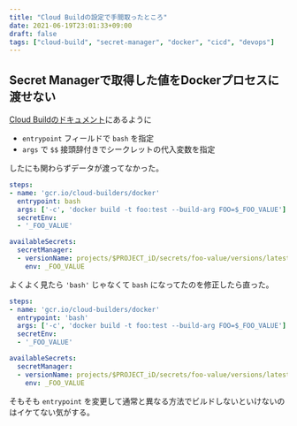 ```yaml
---
title: "Cloud Buildの設定で手間取ったところ"
date: 2021-06-19T23:01:33+09:00
draft: false
tags: ["cloud-build", "secret-manager", "docker", "cicd", "devops"]
---
```


## Secret Managerで取得した値をDockerプロセスに渡せない

[Cloud Buildのドキュメント](https://cloud.google.com/build/docs/securing-builds/use-secrets)にあるように

* `entrypoint` フィールドで `bash` を指定
* `args` で `$$` 接頭辞付きでシークレットの代入変数を指定

したにも関わらずデータが渡ってなかった。

```yaml
steps:
- name: 'gcr.io/cloud-builders/docker'
  entrypoint: bash
  args: ['-c', 'docker build -t foo:test --build-arg FOO=$_FOO_VALUE']
  secretEnv:
  - '_FOO_VALUE'

availableSecrets:
  secretManager:
  - versionName: projects/$PROJECT_iD/secrets/foo-value/versions/latest
    env: _FOO_VALUE
```

よくよく見たら `'bash'` じゃなくて `bash` になってたのを修正したら直った。

```yaml
steps:
- name: 'gcr.io/cloud-builders/docker'
  entrypoint: 'bash'
  args: ['-c', 'docker build -t foo:test --build-arg FOO=$_FOO_VALUE']
  secretEnv:
  - '_FOO_VALUE'

availableSecrets:
  secretManager:
  - versionName: projects/$PROJECT_iD/secrets/foo-value/versions/latest
    env: _FOO_VALUE
```

そもそも `entrypoint` を変更して通常と異なる方法でビルドしないといけないのはイケてない気がする。
